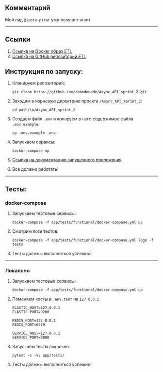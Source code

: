 ## Комментарий

Мой лид `@spore-pirat` уже получил зачет

---

## Ссылки

1) [Ссылка на Docker образ ETL](https://hub.docker.com/r/vadimiki/etl)
2) [Ссылка на GitHub репозиторий ETL](https://github.com/abandonedv/new_admin_panel_sprint_3)

## Инструкция по запуску:

1) Клонируем репозиторий:
   ```
   git clone https://github.com/abandonedv/Async_API_sprint_2.git
   ```
2) Заходим в корневую директрию проекта `/Async_API_sprint_2`:
   ```
   cd path/to/Async_API_sprint_2
   ```
3) Создаем файл `.env` и копируем в него содержимое файла `.env.example`:
   ```
   cp .env.example .env
   ```
4) Запускаем сервисы:
   ```
   docker-compose up
   ```

5) [Ссылка на документацию запущенного приложения](http://127.0.0.1/api/openapi)

6) Все должно работать!

---

## Тесты:

### docker-compose

1) Запускаем тестовые сервисы:
   ```
   docker-compose -f app/tests/functional/docker-compose.yml up
   ```

2) Смотрим логи тестов:
   ```
   docker-compose -f app/tests/functional/docker-compose.yml logs -f tests
   ```

3) Тесты должны выполниться успешно!

---

### Локально

1) Запускаем тестовые сервисы:
   ```
   docker-compose -f app/tests/functional/docker-compose.yml up
   ```

2) Поменяем хосты в `.env.test` на `127.0.0.1`
   ```
   ELASTIC_HOST=127.0.0.1
   ELASTIC_PORT=9200

   REDIS_HOST=127.0.0.1
   REDIS_PORT=6379

   SERVICE_HOST=127.0.0.1
   SERVICE_PORT=8000
   ```

3) Запускаем тесты локально:
   ```
   pytest -s -vv app/tests/
   ```

4) Тесты должны выполниться успешно!
